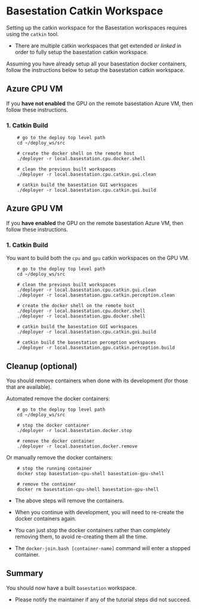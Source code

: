 # Basestation Catkin Workspace

Setting up the catkin workspace for the Basestation workspaces requires using the `catkin` tool.

- There are multiple catkin workspaces that get extended *or linked* in order to fully setup the basestation catkin workspace.

Assuming you have already setup all your basestation docker containers, follow the instructions below to setup the basestation catkin workspace.

## Azure CPU VM

If you **have not enabled** the GPU on the remote basestation Azure VM, then follow these instructions.

### 1. Catkin Build

        # go to the deploy top level path
        cd ~/deploy_ws/src

        # create the docker shell on the remote host
        ./deployer -r local.basestation.cpu.docker.shell

        # clean the previous built workspaces
        ./deployer -r local.basestation.cpu.catkin.gui.clean

        # catkin build the basestation GUI workspaces
        ./deployer -r local.basestation.cpu.catkin.gui.build

## Azure GPU VM

If you **have enabled** the GPU on the remote basestation Azure VM, then follow these instructions.

### 1. Catkin Build

You want to build both the `cpu` and `gpu` catkin workspaces on the GPU VM.

        # go to the deploy top level path
        cd ~/deploy_ws/src

        # clean the previous built workspaces
        ./deployer -r local.basestation.cpu.catkin.gui.clean
        ./deployer -r local.basestation.gpu.catkin.perception.clean

        # create the docker shell on the remote host
        ./deployer -r local.basestation.cpu.docker.shell
        ./deployer -r local.basestation.gpu.docker.shell

        # catkin build the basestation GUI workspaces
        ./deployer -r local.basestation.cpu.catkin.gui.build

        # catkin build the basestation perception workspaces
        ./deployer -r local.basestation.gpu.catkin.perception.build

## Cleanup (optional)

You should remove containers when done with its development (for those that are available).

Automated remove the docker containers:

        # go to the deploy top level path
        cd ~/deploy_ws/src

        # stop the docker container
        ./deployer -r local.basestation.docker.stop

        # remove the docker container
        ./deployer -r local.basestation.docker.remove

Or manually remove the docker containers:

        # stop the running container
        docker stop basestation-cpu-shell basestation-gpu-shell

        # remove the container
        docker rm basestation-cpu-shell basestation-gpu-shell

- The above steps will remove the containers.

- When you continue with development, you will need to re-create the docker containers again.

- You can just stop the docker containers rather than completely removing them, to avoid re-creating them all the time.

- The `docker-join.bash [container-name]` command will enter a stopped container.

## Summary

You should now have a built `basestation` workspace.

- Please notify the maintainer if any of the tutorial steps did not succeed.


